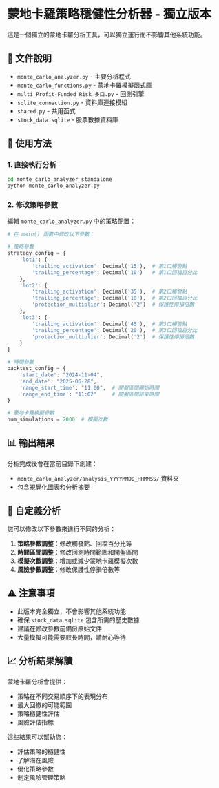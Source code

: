 # 蒙地卡羅策略穩健性分析器 - 獨立版本

這是一個獨立的蒙地卡羅分析工具，可以獨立運行而不影響其他系統功能。

## 📁 文件說明

- `monte_carlo_analyzer.py` - 主要分析程式
- `monte_carlo_functions.py` - 蒙地卡羅模擬函式庫
- `multi_Profit-Funded Risk_多口.py` - 回測引擎
- `sqlite_connection.py` - 資料庫連接模組
- `shared.py` - 共用函式
- `stock_data.sqlite` - 股票數據資料庫

## 🚀 使用方法

### 1. 直接執行分析
```bash
cd monte_carlo_analyzer_standalone
python monte_carlo_analyzer.py
```

### 2. 修改策略參數
編輯 `monte_carlo_analyzer.py` 中的策略配置：

```python
# 在 main() 函數中修改以下參數：

# 策略參數
strategy_config = {
    'lot1': {
        'trailing_activation': Decimal('15'),  # 第1口觸發點
        'trailing_percentage': Decimal('10')   # 第1口回檔百分比
    },
    'lot2': {
        'trailing_activation': Decimal('35'),  # 第2口觸發點
        'trailing_percentage': Decimal('10'),  # 第2口回檔百分比
        'protection_multiplier': Decimal('2')  # 保護性停損倍數
    },
    'lot3': {
        'trailing_activation': Decimal('45'),  # 第3口觸發點
        'trailing_percentage': Decimal('20'),  # 第3口回檔百分比
        'protection_multiplier': Decimal('2')  # 保護性停損倍數
    }
}

# 時間參數
backtest_config = {
    'start_date': "2024-11-04",
    'end_date': "2025-06-28",
    'range_start_time': "11:00",  # 開盤區間開始時間
    'range_end_time': "11:02"     # 開盤區間結束時間
}

# 蒙地卡羅模擬參數
num_simulations = 2000  # 模擬次數
```

## 📊 輸出結果

分析完成後會在當前目錄下創建：
- `monte_carlo_analyzer/analysis_YYYYMMDD_HHMMSS/` 資料夾
- 包含視覺化圖表和分析摘要

## 🔧 自定義分析

您可以修改以下參數來進行不同的分析：

1. **策略參數調整**：修改觸發點、回檔百分比等
2. **時間區間調整**：修改回測時間範圍和開盤區間
3. **模擬次數調整**：增加或減少蒙地卡羅模擬次數
4. **風險參數調整**：修改保護性停損倍數等

## ⚠️ 注意事項

- 此版本完全獨立，不會影響其他系統功能
- 確保 `stock_data.sqlite` 包含所需的歷史數據
- 建議在修改參數前備份原始文件
- 大量模擬可能需要較長時間，請耐心等待

## 📈 分析結果解讀

蒙地卡羅分析會提供：
- 策略在不同交易順序下的表現分布
- 最大回撤的可能範圍
- 策略穩健性評估
- 風險評估指標

這些結果可以幫助您：
- 評估策略的穩健性
- 了解潛在風險
- 優化策略參數
- 制定風險管理策略

